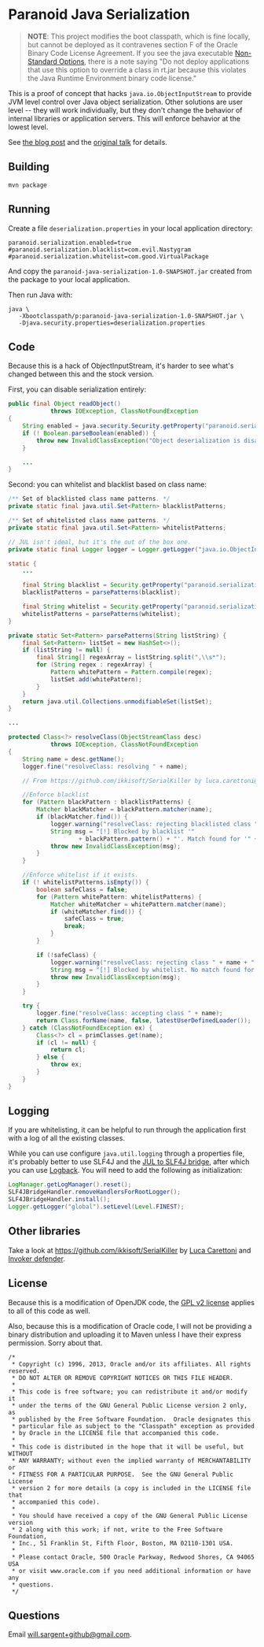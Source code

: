 # Paranoid Java Serialization

> **NOTE**: This project modifies the boot classpath, which is fine locally, but cannot be deployed as it contravenes section F of the Oracle Binary Code License Agreement.  If you see the java executable [Non-Standard Options](https://docs.oracle.com/javase/8/docs/technotes/tools/unix/java.html#BABHDABI), there is a note saying "Do not deploy applications that use this option to override a class in rt.jar because this violates the Java Runtime Environment binary code license."  

This is a proof of concept that hacks `java.io.ObjectInputStream` to provide JVM level control over Java object serialization.  Other solutions are user level -- they will work individually, but they don't change the behavior of internal libraries or application servers.  This will enforce behavior at the lowest level.

See [the blog post](https://tersesystems.com/2015/11/08/closing-the-open-door-of-java-object-serialization/) and the [original talk](https://frohoff.github.io/appseccali-marshalling-pickles/) for details.

## Building

```
mvn package
```

## Running

Create a file `deserialization.properties` in your local application directory:

```
paranoid.serialization.enabled=true
#paranoid.serialization.blacklist=com.evil.Nastygram
#paranoid.serialization.whitelist=com.good.VirtualPackage
```

And copy the `paranoid-java-serialization-1.0-SNAPSHOT.jar` created from the package to your local application.

Then run Java with:

```
java \
   -Xbootclasspath/p:paranoid-java-serialization-1.0-SNAPSHOT.jar \
   -Djava.security.properties=deserialization.properties
```

## Code

Because this is a hack of ObjectInputStream, it's harder to see what's changed between this and the stock version.

First, you can disable serialization entirely:

``` java
public final Object readObject()
            throws IOException, ClassNotFoundException
{
    String enabled = java.security.Security.getProperty("paranoid.serialization.enabled");
    if (! Boolean.parseBoolean(enabled)) {
        throw new InvalidClassException("Object deserialization is disabled!");
    }

    ...
}
```

Second: you can whitelist and blacklist based on class name:


``` java
/** Set of blacklisted class name patterns. */
private static final java.util.Set<Pattern> blacklistPatterns;

/** Set of whitelisted class name patterns. */
private static final java.util.Set<Pattern> whitelistPatterns;

// JUL isn't ideal, but it's the out of the box one.
private static final Logger logger = Logger.getLogger("java.io.ObjectInputStream");

static {
    ...

    final String blacklist = Security.getProperty("paranoid.serialization.blacklist");
    blacklistPatterns = parsePatterns(blacklist);

    final String whitelist = Security.getProperty("paranoid.serialization.whitelist");
    whitelistPatterns = parsePatterns(whitelist);
}

private static Set<Pattern> parsePatterns(String listString) {
    final Set<Pattern> listSet = new HashSet<>();
    if (listString != null) {
        final String[] regexArray = listString.split(",\\s*");
        for (String regex : regexArray) {
            Pattern whitePattern = Pattern.compile(regex);
            listSet.add(whitePattern);
        }
    }
    return java.util.Collections.unmodifiableSet(listSet);
}

...

protected Class<?> resolveClass(ObjectStreamClass desc)
            throws IOException, ClassNotFoundException
{
    String name = desc.getName();
    logger.fine("resolveClass: resolving " + name);

    // From https://github.com/ikkisoft/SerialKiller by luca.carettoni@ikkisoft.com

    //Enforce blacklist
    for (Pattern blackPattern : blacklistPatterns) {
        Matcher blackMatcher = blackPattern.matcher(name);
        if (blackMatcher.find()) {
            logger.warning("resolveClass: rejecting blacklisted class " + name);
            String msg = "[!] Blocked by blacklist '"
                    + blackPattern.pattern() + "'. Match found for '" + name + "'";
            throw new InvalidClassException(msg);
        }
    }

    //Enforce whitelist if it exists.
    if (! whitelistPatterns.isEmpty()) {
        boolean safeClass = false;
        for (Pattern whitePattern: whitelistPatterns) {
            Matcher whiteMatcher = whitePattern.matcher(name);
            if (whiteMatcher.find()) {
                safeClass = true;
                break;
            }
        }

        if (!safeClass) {
            logger.warning("resolveClass: rejecting class " + name + " not found in whitelist.");
            String msg = "[!] Blocked by whitelist. No match found for '" + name + "'";
            throw new InvalidClassException(msg);
        }
    }

    try {
        logger.fine("resolveClass: accepting class " + name);
        return Class.forName(name, false, latestUserDefinedLoader());
    } catch (ClassNotFoundException ex) {
        Class<?> cl = primClasses.get(name);
        if (cl != null) {
            return cl;
        } else {
            throw ex;
        }
    }
}
```

## Logging

If you are whitelisting, it can be helpful to run through the application first with a log of all the existing classes.

While you can use configure `java.util.logging` through a properties file, it's probably better to use SLF4J and the [JUL to SLF4J bridge](http://mvnrepository.com/artifact/org.slf4j/jul-to-slf4j), after which you can use [Logback](http://mvnrepository.com/artifact/ch.qos.logback).  You will need to add the following as initialization:

``` java
LogManager.getLogManager().reset();
SLF4JBridgeHandler.removeHandlersForRootLogger();
SLF4JBridgeHandler.install();
Logger.getLogger("global").setLevel(Level.FINEST);
```


## Other libraries

Take a look at https://github.com/ikkisoft/SerialKiller by [Luca Carettoni](mailto:luca.carettoni@ikkisoft.com) and [Invoker defender](https://github.com/kantega/invoker-defender/).

## License

Because this is a modification of OpenJDK code, the [GPL v2 license](https://www.gnu.org/licenses/old-licenses/gpl-2.0.en.html) applies to all of this code as well.

Also, because this is a modification of Oracle code, I will not be providing a binary distribution and uploading it to Maven unless I have their express permission.  Sorry about that.

```
/*
 * Copyright (c) 1996, 2013, Oracle and/or its affiliates. All rights reserved.
 * DO NOT ALTER OR REMOVE COPYRIGHT NOTICES OR THIS FILE HEADER.
 *
 * This code is free software; you can redistribute it and/or modify it
 * under the terms of the GNU General Public License version 2 only, as
 * published by the Free Software Foundation.  Oracle designates this
 * particular file as subject to the "Classpath" exception as provided
 * by Oracle in the LICENSE file that accompanied this code.
 *
 * This code is distributed in the hope that it will be useful, but WITHOUT
 * ANY WARRANTY; without even the implied warranty of MERCHANTABILITY or
 * FITNESS FOR A PARTICULAR PURPOSE.  See the GNU General Public License
 * version 2 for more details (a copy is included in the LICENSE file that
 * accompanied this code).
 *
 * You should have received a copy of the GNU General Public License version
 * 2 along with this work; if not, write to the Free Software Foundation,
 * Inc., 51 Franklin St, Fifth Floor, Boston, MA 02110-1301 USA.
 *
 * Please contact Oracle, 500 Oracle Parkway, Redwood Shores, CA 94065 USA
 * or visit www.oracle.com if you need additional information or have any
 * questions.
 */
```

## Questions

Email [will.sargent+github@gmail.com](mailto:will.sargent+github@gmail.com).
